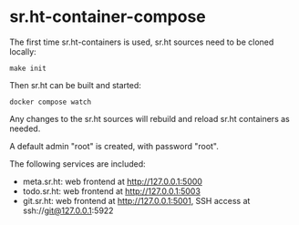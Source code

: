 # sr.ht-container-compose

The first time sr.ht-containers is used, sr.ht sources need to be cloned
locally:

    make init

Then sr.ht can be built and started:

    docker compose watch

Any changes to the sr.ht sources will rebuild and reload sr.ht containers as
needed.

A default admin "root" is created, with password "root".

The following services are included:

- meta.sr.ht: web frontend at http://127.0.0.1:5000
- todo.sr.ht: web frontend at http://127.0.0.1:5003
- git.sr.ht: web frontend at http://127.0.0.1:5001,
  SSH access at ssh://git@127.0.0.1:5922
